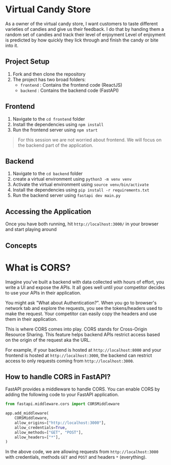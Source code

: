 # Virtual Candy Store

As a owner of the virtual candy store, I want customers to taste different varieties of candies and give us their feedback.
I do that by handing them a random set of candies and track their level of enjoyment
Level of enjoyment is predicted by how quickly they lick through and finish the candy or bite into it.

## Project Setup

1. Fork and then clone the repository
2. The project has two broad folders:
   - `frontend` : Contains the frontend code (ReactJS)
   - `backend` : Contains the backend code (FastAPI)

## Frontend

1. Navigate to the `cd frontend` folder
2. Install the dependencies using `npm install`
3. Run the frontend server using `npm start`

> For this session we are not worried about frontend. We will focus on the backend part of the application.

## Backend

1. Navigate to the `cd backend` folder
2. create a virtual environment using `python3 -m venv venv`
3. Activate the virtual environment using `source venv/bin/activate`
4. Install the dependencies using `pip install -r requirements.txt`
5. Run the backend server using `fastapi dev main.py`

## Accessing the Application

Once you have both running, hit `http://localhost:3000/` in your browser and start playing around

## Concepts

# What is CORS?

Imagine you've built a backend with data collected with hours of effort, you write a UI and expose the APIs. It all goes well until your competitor decides to use your APIs in their application.

You might ask "What about Authentication?". When you go to browser's network tab and explore the requests, you see the tokens/headers used to make the request. Your competitor can easily copy the headers and use them in their application.

This is where CORS comes into play. CORS stands for Cross-Origin Resource Sharing. This feature helps backend APIs restrict access based on the origin of the request aka the URL.

For example, if your backend is hosted at `http://localhost:8000` and your frontend is hosted at `http://localhost:3000`, the backend can restrict access to only requests coming from `http://localhost:3000`.

## How to handle CORS in FastAPI?

FastAPI provides a middleware to handle CORS. You can enable CORS by adding the following code to your FastAPI application.

```python
from fastapi.middleware.cors import CORSMiddleware

app.add_middleware(
    CORSMiddleware,
    allow_origins=["http://localhost:3000"],
    allow_credentials=True,
    allow_methods=["GET", "POST"],
    allow_headers=["*"],
)
```

In the above code, we are allowing requests from `http://localhost:3000` with credentials, methods `GET` and `POST` and headers `*` (everything).
